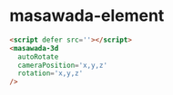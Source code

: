 # masawada-element

```html
<script defer src=''></script>
<masawada-3d
  autoRotate
  cameraPosition='x,y,z'
  rotation='x,y,z'
/>
```
